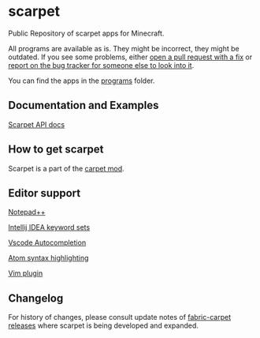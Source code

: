 # scarpet
Public Repository of scarpet apps for Minecraft. 

All programs are available as is. They might be incorrect, they might be outdated. If you see some problems, either [open a pull request with a fix](https://github.com/gnembon/scarpet/compare) or [report on the bug tracker for someone else to look into it](https://github.com/gnembon/scarpet/issues).

You can find the apps in the [programs](https://github.com/gnembon/scarpet/tree/master/programs#readme) folder.

## Documentation and Examples

[Scarpet API docs](https://github.com/gnembon/fabric-carpet/blob/master/docs/scarpet/Documentation.md)

## How to get scarpet

Scarpet is a part of the [carpet mod](https://github.com/gnembon/fabric-carpet/releases).

## Editor support

[Notepad++](https://github.com/gnembon/fabric-carpet/blob/master/docs/scarpet/resources/editors/npp/scarpet.xml)

[Intellij IDEA keyword sets](https://github.com/gnembon/fabric-carpet/blob/master/docs/scarpet/resources/editors/idea/)

[Vscode Autocompletion](https://github.com/imurx/vscode-scarpet)

[Atom syntax highlighting](https://github.com/replaceitem/scarpet-language-atom)

[Vim plugin](https://github.com/twh2898/vim-scarpet)

## Changelog

For history of changes, please consult update notes of [fabric-carpet releases](https://github.com/gnembon/fabric-carpet/releases) where scarpet is being developed and expanded.